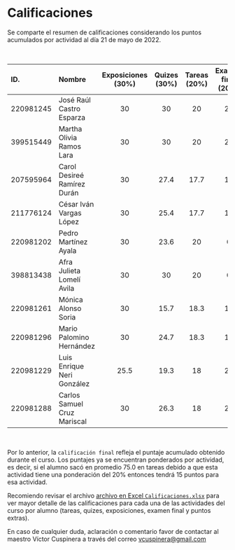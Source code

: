 # Calificaciones
Se comparte el resumen de calificaciones considerando los puntos acumulados por actividad al día 21 de mayo de 2022.

<br>

|ID.|Nombre|Exposiciones<br>(30%)|Quizes<br>(30%)|Tareas<br>(20%)|Examen final<br>(20%)|Ptos. extras<br>(+)|__Calificación final__|
|:---|:---|:---:|:---:|:---:|:---:|:---:|:---:|
|220981245|José Raúl Castro Esparza|30|30|20|20|10|__100.0__|
|399515449|Martha Olivia Ramos Lara|30|30|20|20|0|__100.0__|
|207595964|Carol Desireé Ramírez Durán|30|27.4|17.7|13|0|__88.2__|
|211776124|César Iván Vargas López|30|25.4|17.7|13|0|__86.2__|
|220981202|Pedro Martínez Ayala|30|23.6|20|0|0|__73.6__|
|398813438|Afra Julieta Lomelí Avila|30|30|20|0|0|__80.0__|
|220981261|Mónica Alonso Soria|30|15.7|18.3|15|0|__79.0__|
|220981296|Mario Palomino Hernández|30|24.7|18.3|15|15|__100.0__|
|220981229|Luis Enrique Neri González|25.5|19.3|18|20|0|__82.8__|
|220981288|Carlos Samuel Cruz Mariscal|30|26.3|18|20|5|__99.3__|

<br>
 
Por lo anterior, la `calificación final` refleja el puntaje acumulado obtenido durante el curso. Los puntajes ya se encuentran ponderados por actividad, es decir, si el alumno sacó en promedio 75.0 en tareas debido a que esta actividad tiene una ponderación del 20% entonces tendrá 15 puntos para esa actividad.  

Recomiendo revisar el archivo [archivo en Excel `Calificaciones.xlsx`](https://github.com/vcuspinera/UDG_MCD_Project_Dev_II/blob/main/grades/Calificaciones.xlsx) para ver mayor detalle de las calificaciones para cada una de las actividades del curso por alumno (tareas, quizes, exposiciones, examen final y puntos extras).  

En caso de cualquier duda, aclaración o comentario favor de contactar al maestro Víctor Cuspinera a través del correo vcuspinera@gmail.com
